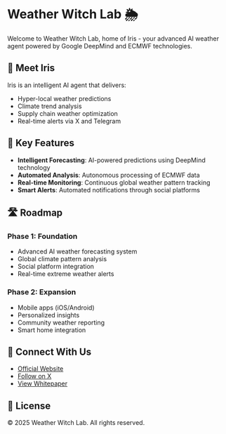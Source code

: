 # Weather Witch Lab 🌦️

Welcome to Weather Witch Lab, home of Iris - your advanced AI weather agent powered by Google DeepMind and ECMWF technologies.

## 🤖 Meet Iris

Iris is an intelligent AI agent that delivers:
- Hyper-local weather predictions
- Climate trend analysis
- Supply chain weather optimization
- Real-time alerts via X and Telegram

## 🌟 Key Features

- **Intelligent Forecasting**: AI-powered predictions using DeepMind technology
- **Automated Analysis**: Autonomous processing of ECMWF data
- **Real-time Monitoring**: Continuous global weather pattern tracking
- **Smart Alerts**: Automated notifications through social platforms

## 🛣️ Roadmap

### Phase 1: Foundation
- Advanced AI weather forecasting system
- Global climate pattern analysis
- Social platform integration
- Real-time extreme weather alerts

### Phase 2: Expansion
- Mobile apps (iOS/Android)
- Personalized insights
- Community weather reporting
- Smart home integration

## 🔗 Connect With Us

- [Official Website](https://www.weather-witch-ai.com/)
- [Follow on X](https://x.com/WeatherWitchLab)
- [View Whitepaper](https://www.weather-witch-ai.com/whitepaper)

## 📜 License
© 2025 Weather Witch Lab. All rights reserved.
